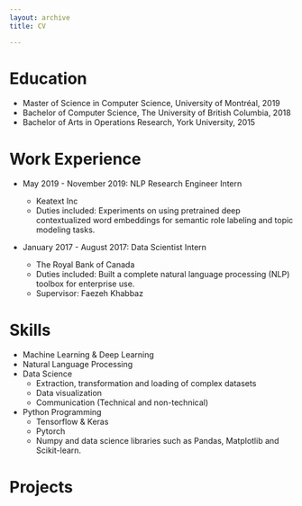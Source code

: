 ```yaml
---
layout: archive
title: CV

---
```


Education
======
* Master of Science in Computer Science, University of Montréal, 2019
* Bachelor of Computer Science, The University of British Columbia, 2018
* Bachelor of Arts in Operations Research, York University, 2015

Work Experience
======
* May 2019 - November 2019: NLP Research Engineer Intern
  * Keatext Inc
  * Duties included: Experiments on using pretrained deep contextualized word embeddings for semantic role labeling and topic modeling tasks.

* January 2017 - August 2017: Data Scientist Intern
  * The Royal Bank of Canada
  * Duties included: Built a complete natural language processing (NLP) toolbox for enterprise use.
  * Supervisor: Faezeh Khabbaz
  
Skills
======
* Machine Learning & Deep Learning
* Natural Language Processing
* Data Science
  * Extraction, transformation and loading of complex datasets
  * Data visualization
  * Communication (Technical and non-technical)
* Python Programming
  * Tensorflow & Keras
  * Pytorch
  * Numpy and data science libraries such as Pandas, Matplotlib and Scikit-learn.
  
Projects
======

  
